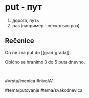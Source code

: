 # put - пут

1. дорога, путь
2. раз (например - несколько раз)

## Rečenice

On ne zna put do [[grad|grada]].

Obično se hranimo 3 do 5 puta dnevno.

<br>

#vrsta/imenica
#nivo/A1

#tema/putovanje
#tema/svakodnevica